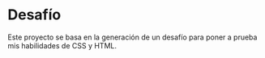 # Desafío
Este proyecto se basa en la generación de un desafío para poner a prueba mis habilidades de CSS y HTML.